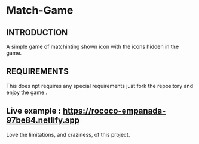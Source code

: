 # Match-Game

INTRODUCTION
------------

A simple game of matchinting shown icon with the icons hidden in the game. 


REQUIREMENTS
------------

This does npt  requires any special requirements just fork the repository and enjoy the game .



Live example :
https://rococo-empanada-97be84.netlify.app
------------


Love the limitations, and craziness, of this project.
